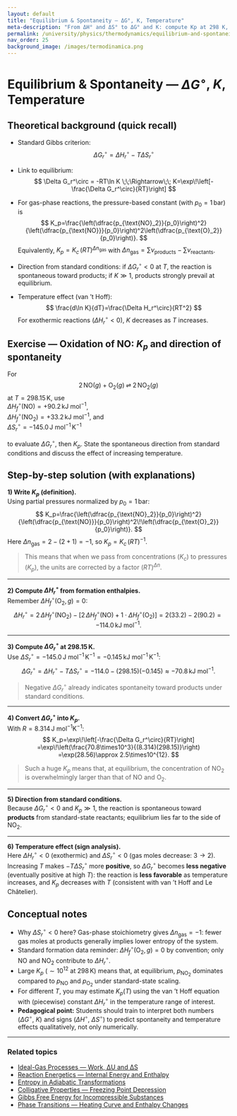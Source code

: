 ```yaml
---
layout: default
title: "Equilibrium & Spontaneity — ΔG°, K, Temperature"
meta-description: "From ΔH° and ΔS° to ΔG° and K: compute Kp at 298 K, decide the reaction direction from standard conditions, and discuss temperature effects."
permalink: /university/physics/thermodynamics/equilibrium-and-spontaneity/
nav_order: 25
background_image: /images/termodinamica.png
---
```


# Equilibrium & Spontaneity — $\Delta G^\circ$, $K$, Temperature

<div class="content-box">

## Theoretical background (quick recall)

- Standard Gibbs criterion:  
  $$
  \Delta G_r^\circ = \Delta H_r^\circ - T\Delta S_r^\circ
  $$

- Link to equilibrium:  
  $$
  \Delta G_r^\circ = -RT\ln K \;\;\Rightarrow\;\; K=\exp\!\left[-\frac{\Delta G_r^\circ}{RT}\right]
  $$

- For gas-phase reactions, the pressure-based constant (with $p_0=1\,\text{bar}$) is
  $$
  K_p=\frac{\left(\dfrac{p_{\text{NO}_2}}{p_0}\right)^2}{\left(\dfrac{p_{\text{NO}}}{p_0}\right)^2\left(\dfrac{p_{\text{O}_2}}{p_0}\right)}.
  $$
  Equivalently, $K_p=K_c\,(RT)^{\Delta n_\text{gas}}$ with $\Delta n_\text{gas}=\sum\nu_\text{products}-\sum\nu_\text{reactants}$.  

- Direction from standard conditions: if $\Delta G_r^\circ<0$ at $T$, the reaction is spontaneous toward products; if $K\gg1$, products strongly prevail at equilibrium.  

- Temperature effect (van ’t Hoff):  
  $$
  \frac{d\ln K}{dT}=\frac{\Delta H_r^\circ}{RT^2}
  $$
  For exothermic reactions $(\Delta H_r^\circ<0)$, $K$ decreases as $T$ increases.

</div>

<div class="content-box">

## Exercise — Oxidation of NO: $K_p$ and direction of spontaneity

For
$$
2\,\mathrm{NO}(g)+\mathrm{O}_2(g)\;\rightleftharpoons\;2\,\mathrm{NO}_2(g)
$$
at $T=298.15\,\text{K}$, use  
$\Delta H_f^\circ(\mathrm{NO})=+90.2\,\text{kJ mol}^{-1}$,  
$\Delta H_f^\circ(\mathrm{NO}_2)=+33.2\,\text{kJ mol}^{-1}$, and  
$\Delta S_r^\circ=-145.0\,\text{J mol}^{-1}\,\text{K}^{-1}$  

to evaluate $\Delta G_r^\circ$, then $K_p$. State the spontaneous direction from standard conditions and discuss the effect of increasing temperature.

</div>

<div class="content-box">

## Step-by-step solution (with explanations)

**1) Write $K_p$ (definition).**  
Using partial pressures normalized by $p_0=1\,\text{bar}$:
$$
K_p=\frac{\left(\dfrac{p_{\text{NO}_2}}{p_0}\right)^2}{\left(\dfrac{p_{\text{NO}}}{p_0}\right)^2\!\left(\dfrac{p_{\text{O}_2}}{p_0}\right)}.
$$
Here $\Delta n_\text{gas}=2-(2+1)=-1$, so $K_p=K_c\,(RT)^{-1}$.  
> This means that when we pass from concentrations ($K_c$) to pressures ($K_p$), the units are corrected by a factor $(RT)^{\Delta n}$.

---

**2) Compute $\Delta H_r^\circ$ from formation enthalpies.**  
Remember $\Delta H_f^\circ(\mathrm{O}_2,g)=0$:
$$
\Delta H_r^\circ=2\,\Delta H_f^\circ(\mathrm{NO}_2)-\big[2\,\Delta H_f^\circ(\mathrm{NO})+1\cdot\Delta H_f^\circ(\mathrm{O}_2)\big]
=2(33.2)-2(90.2)= -114.0\,\text{kJ mol}^{-1}.
$$

---

**3) Compute $\Delta G_r^\circ$ at $298.15\,\text{K}$.**  
Use $\Delta S_r^\circ=-145.0\,\text{J mol}^{-1}\,\text{K}^{-1}=-0.145\,\text{kJ mol}^{-1}\,\text{K}^{-1}$:
$$
\Delta G_r^\circ=\Delta H_r^\circ-T\Delta S_r^\circ
= -114.0 - (298.15)(-0.145)
\approx -70.8\,\text{kJ mol}^{-1}.
$$
> Negative $\Delta G_r^\circ$ already indicates spontaneity toward products under standard conditions.

---

**4) Convert $\Delta G_r^\circ$ into $K_p$.**  
With $R=8.314\,\text{J mol}^{-1}\text{K}^{-1}$:
$$
K_p=\exp\!\left[-\frac{\Delta G_r^\circ}{RT}\right]
=\exp\!\left(\frac{70.8\times10^3}{(8.314)(298.15)}\right)
=\exp(28.56)\approx 2.5\times10^{12}.
$$
> Such a huge $K_p$ means that, at equilibrium, the concentration of $\mathrm{NO}_2$ is overwhelmingly larger than that of $\mathrm{NO}$ and $\mathrm{O}_2$.

---

**5) Direction from standard conditions.**  
Because $\Delta G_r^\circ<0$ and $K_p\gg1$, the reaction is spontaneous toward **products** from standard-state reactants; equilibrium lies far to the side of $\mathrm{NO}_2$.

---

**6) Temperature effect (sign analysis).**  
Here $\Delta H_r^\circ<0$ (exothermic) and $\Delta S_r^\circ<0$ (gas moles decrease: $3\to2$).  
Increasing $T$ makes $-T\Delta S_r^\circ$ more **positive**, so $\Delta G_r^\circ$ becomes **less negative** (eventually positive at high $T$): the reaction is **less favorable** as temperature increases, and $K_p$ decreases with $T$ (consistent with van ’t Hoff and Le Châtelier).

</div>

<div class="content-box">

## Conceptual notes

- Why $\Delta S_r^\circ<0$ here? Gas-phase stoichiometry gives $\Delta n_\text{gas}=-1$: fewer gas moles at products generally implies lower entropy of the system.  
- Standard formation data reminder: $\Delta H_f^\circ(\mathrm{O}_2,g)=0$ by convention; only $\mathrm{NO}$ and $\mathrm{NO_2}$ contribute to $\Delta H_r^\circ$.  
- Large $K_p$ ($\sim10^{12}$ at $298\,\text{K}$) means that, at equilibrium, $p_{\text{NO}_2}$ dominates compared to $p_{\text{NO}}$ and $p_{\text{O}_2}$ under standard-state scaling.  
- For different $T$, you may estimate $K_p(T)$ using the van ’t Hoff equation with (piecewise) constant $\Delta H_r^\circ$ in the temperature range of interest.  
- **Pedagogical point:** Students should train to interpret both numbers ($\Delta G^\circ$, $K$) and signs ($\Delta H^\circ$, $\Delta S^\circ$) to predict spontaneity and temperature effects qualitatively, not only numerically.

</div>

---

### Related topics
- [Ideal-Gas Processes — Work, ΔU and ΔS](/university/physics/thermodynamics/ideal-gas-processes/)  
- [Reaction Energetics — Internal Energy and Enthalpy](/university/physics/thermodynamics/reaction-energetics/)  
- [Entropy in Adiabatic Transformations](/university/physics/thermodynamics/entropy-adiabatic/)  
- [Colligative Properties — Freezing Point Depression](/university/physics/thermodynamics/colligative-freezing/)  
- [Gibbs Free Energy for Incompressible Substances](/university/physics/thermodynamics/gibbs-incompressible/)  
- [Phase Transitions — Heating Curve and Enthalpy Changes](/university/physics/thermodynamics/phase-transitions/)  
